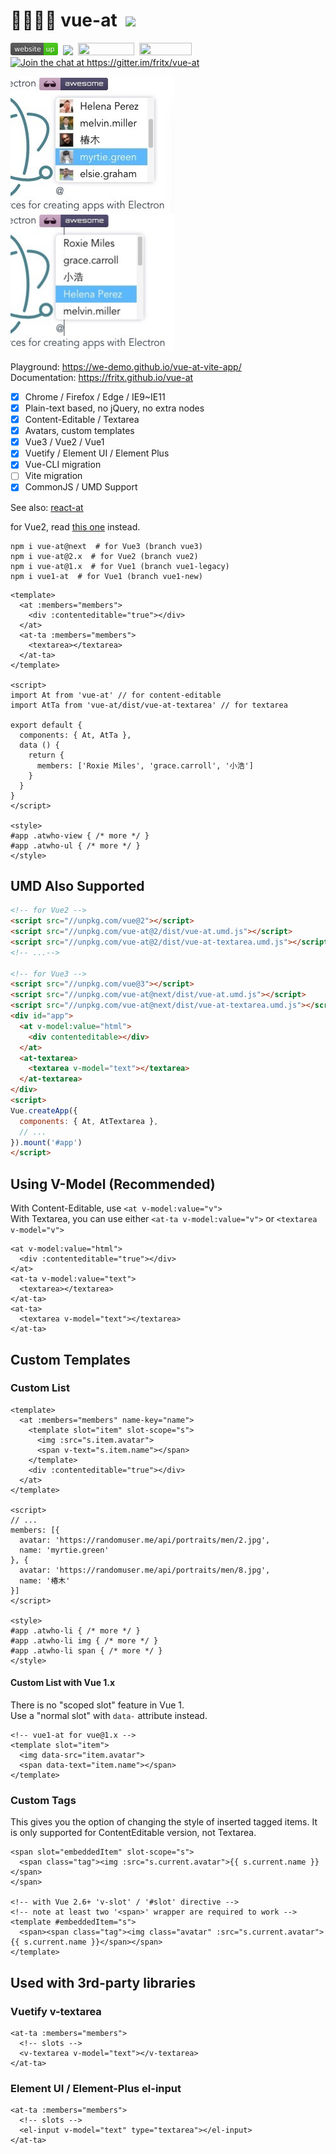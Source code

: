 # 👨‍👩‍👧‍👦 vue-at&nbsp;&nbsp;[![](https://img.shields.io/github/stars/fritx/vue-at?style=social)](https://github.com/fritx/vue-at)

<a href="https://we-demo.github.io/vue-at-vite-app/"><img width="76" height="20" src="../website-badge.svg"></a>&nbsp;&nbsp;<a href="https://www.npmjs.com/package/vue-at"><img height="20" src="https://img.shields.io/npm/dm/vue-at.svg"></a>&nbsp;&nbsp;<a href="https://github.com/fritx/vue-at"><img width="90" height="20" src="https://img.shields.io/badge/PRs-welcome-brightgreen.svg" /></a>&nbsp;&nbsp;<a href="https://github.com/fritx/vue-at"><img width="84" height="20" src="https://img.shields.io/badge/license-MIT-blue.svg"></a>&nbsp;&nbsp;<a href="https://gitter.im/fritx/vue-at?utm_source=badge&utm_medium=badge&utm_campaign=pr-badge&utm_content=badge"><img width="92" src="https://badges.gitter.im/fritx/vue-at.svg" alt="Join the chat at https://gitter.im/fritx/vue-at"></a>

<img width="262" height="218" src="WechatIMG1.jpeg">&nbsp;&nbsp;<img width="262" height="218" src="WechatIMG2.jpeg">

Playground: https://we-demo.github.io/vue-at-vite-app/<br>
Documentation: https://fritx.github.io/vue-at

- [x] Chrome / Firefox / Edge / IE9~IE11
- [x] Plain-text based, no jQuery, no extra nodes
- [x] Content-Editable / Textarea
- [x] Avatars, custom templates
- [x] Vue3 / Vue2 / Vue1
- [x] Vuetify / Element UI / Element Plus
- [x] Vue-CLI migration
- [ ] Vite migration
- [x] CommonJS / UMD Support

See also: [react-at](https://github.com/fritx/react-at)

for Vue2, read [this one](https://github.com/fritx/vue-at/tree/vue2#readme) instead.

```plain
npm i vue-at@next  # for Vue3 (branch vue3)
npm i vue-at@2.x  # for Vue2 (branch vue2)
npm i vue-at@1.x  # for Vue1 (branch vue1-legacy)
npm i vue1-at  # for Vue1 (branch vue1-new)
```

```vue
<template>
  <at :members="members">
    <div :contenteditable="true"></div>
  </at>
  <at-ta :members="members">
    <textarea></textarea>
  </at-ta>
</template>

<script>
import At from 'vue-at' // for content-editable
import AtTa from 'vue-at/dist/vue-at-textarea' // for textarea

export default {
  components: { At, AtTa },
  data () {
    return {
      members: ['Roxie Miles', 'grace.carroll', '小浩']
    }
  }
}
</script>

<style>
#app .atwho-view { /* more */ }
#app .atwho-ul { /* more */ }
</style>
```

## UMD Also Supported

```html
<!-- for Vue2 -->
<script src="//unpkg.com/vue@2"></script>
<script src="//unpkg.com/vue-at@2/dist/vue-at.umd.js"></script>
<script src="//unpkg.com/vue-at@2/dist/vue-at-textarea.umd.js"></script>
<!-- ...-->

<!-- for Vue3 -->
<script src="//unpkg.com/vue@3"></script>
<script src="//unpkg.com/vue-at@next/dist/vue-at.umd.js"></script>
<script src="//unpkg.com/vue-at@next/dist/vue-at-textarea.umd.js"></script>
<div id="app">
  <at v-model:value="html">
    <div contenteditable></div>
  </at>
  <at-textarea>
    <textarea v-model="text"></textarea>
  </at-textarea>
</div>
<script>
Vue.createApp({
  components: { At, AtTextarea },
  // ...
}).mount('#app')
</script>
```

## Using V-Model (Recommended)

With Content-Editable, use `<at v-model:value="v">`<br>
With Textarea, you can use either `<at-ta v-model:value="v">` or `<textarea v-model="v">`

```vue
<at v-model:value="html">
  <div :contenteditable="true"></div>
</at>
<at-ta v-model:value="text">
  <textarea></textarea>
</at-ta>
<at-ta>
  <textarea v-model="text"></textarea>
</at-ta>
```

## Custom Templates

### Custom List

```vue
<template>
  <at :members="members" name-key="name">
    <template slot="item" slot-scope="s">
      <img :src="s.item.avatar">
      <span v-text="s.item.name"></span>
    </template>
    <div :contenteditable="true"></div>
  </at>
</template>

<script>
// ...
members: [{
  avatar: 'https://randomuser.me/api/portraits/men/2.jpg',
  name: 'myrtie.green'
}, {
  avatar: 'https://randomuser.me/api/portraits/men/8.jpg',
  name: '椿木'
}]
</script>

<style>
#app .atwho-li { /* more */ }
#app .atwho-li img { /* more */ }
#app .atwho-li span { /* more */ }
</style>
```

#### Custom List with Vue 1.x

There is no "scoped slot" feature in Vue 1.<br>
Use a "normal slot" with `data-` attribute instead.

```vue
<!-- vue1-at for vue@1.x -->
<template slot="item">
  <img data-src="item.avatar">
  <span data-text="item.name"></span>
</template>
```

### Custom Tags

This gives you the option of changing the style of inserted tagged items. It is only supported for ContentEditable version, not Textarea.

```vue
<span slot="embeddedItem" slot-scope="s">
  <span class="tag"><img :src="s.current.avatar">{{ s.current.name }}</span>
</span>

<!-- with Vue 2.6+ 'v-slot' / '#slot' directive -->
<!-- note at least two '<span>' wrapper are required to work -->
<template #embeddedItem="s">
  <span><span class="tag"><img class="avatar" :src="s.current.avatar">{{ s.current.name }}</span></span>
</template>
```

## Used with 3rd-party libraries

### Vuetify v-textarea

```vue
<at-ta :members="members">
  <!-- slots -->
  <v-textarea v-model="text"></v-textarea>
</at-ta>
```

### Element UI / Element-Plus el-input

```vue
<at-ta :members="members">
  <!-- slots -->
  <el-input v-model="text" type="textarea"></el-input>
</at-ta>
```
